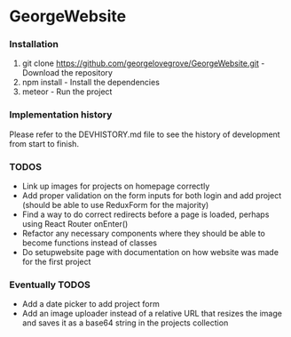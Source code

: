 # GeorgeWebsite

### Installation

1. git clone https://github.com/georgelovegrove/GeorgeWebsite.git - Download the repository
2. npm install - Install the dependencies
3. meteor - Run the project

### Implementation history

Please refer to the DEVHISTORY.md file to see the history of development from start to finish.

### TODOS

- Link up images for projects on homepage correctly
- Add proper validation on the form inputs for both login and add project (should be able to use ReduxForm for the majority)
- Find a way to do correct redirects before a page is loaded, perhaps using React Router onEnter()
- Refactor any necessary components where they should be able to become functions instead of classes
- Do setupwebsite page with documentation on how website was made for the first project

### Eventually TODOS

- Add a date picker to add project form
- Add an image uploader instead of a relative URL that resizes the image and saves it as a base64 string in the projects collection

